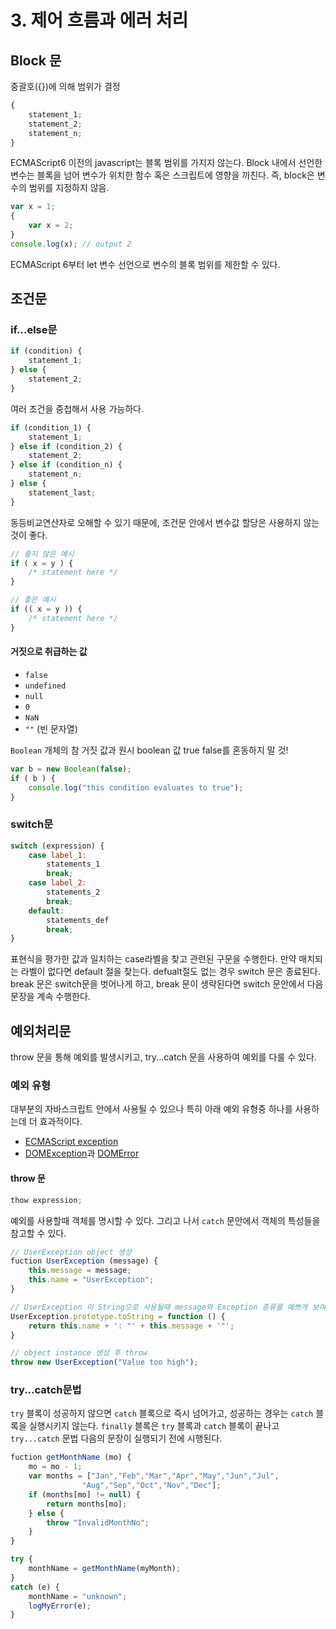 # 3. 제어 흐름과 에러 처리

## Block 문

중괄호({})에 의해 범위가 결정

```javascript
{
    statement_1;
    statement_2;
    statement_n;
}
```

ECMAScript6 이전의 javascript는 블록 범위를 가지지 않는다. Block 내에서 선언한 변수는 블록을 넘어 변수가 위치한 함수 혹은 스크립트에 영향을 끼친다. 즉, block은 변수의 범위를 지정하지 않음.

```javascript
var x = 1;
{
    var x = 2;
}
console.log(x); // output 2
```

ECMAScript 6부터 let 변수 선언으로 변수의 블록 범위를 제한할 수 있다.

## 조건문

### if...else문

```javascript
if (condition) {
    statement_1;
} else {
    statement_2;
}
```

여러 조건을 중첩해서 사용 가능하다.

```javascript
if (condition_1) {
    statement_1;
} else if (condition_2) {
    statement_2;
} else if (condition_n) {
    statement_n;
} else {
    statement_last;
}
```

동등비교연산자로 오해할 수 있기 때문에, 조건문 안에서 변수값 할당은 사용하지 않는 것이 좋다.

```javascript
// 좋지 않은 예시
if ( x = y ) {
    /* statement here */
}

// 좋은 예시
if (( x = y )) {
    /* statement here */
}
```

#### 거짓으로 취급하는 값

- `false`
- `undefined`
- `null`
- `0`
- `NaN`
- `""` (빈 문자열)

`Boolean` 개체의 참 거짓 값과 원시 boolean 값 true false를 혼동하지 말 것!

```javascript
var b = new Boolean(false);
if ( b ) {
    console.log("this condition evaluates to true");
}
```

### switch문

```javascript
switch (expression) {
    case label_1:
        statements_1
        break;
    case label_2:
        statements_2
        break;
    default:
        statements_def
        break;
}
```

표현식을 평가한 값과 일치하는 case라벨을 찾고 관련된 구문을 수행한다. 만약 매치되는 라벨이 없다면 default 절을 찾는다. defualt절도 없는 경우 switch 문은 종료된다. break 문은 switch문을 벗어나게 하고, break 문이 생략된다면 switch 문안에서 다음 문장을 계속 수행한다.

## 예외처리문

throw 문을 통해 예외를 발생시키고, try...catch 문을 사용하여 예외를 다룰 수 있다.

### 예외 유형

대부분의 자바스크립트 안에서 사용될 수 있으나 특히 아래 예외 유형중 하나를 사용하는데 더 효과적이다.

- [ECMAScript exception](https://developer.mozilla.org/en-US/docs/Web/JavaScript/Reference/Global_Objects/Error#Error_types)
- [DOMException](https://developer.mozilla.org/ko/docs/Web/API/DOMException)과 [DOMError](https://developer.mozilla.org/ko/docs/Web/API/DOMError)

#### throw 문

```javascript
thow expression;
```

예외를 사용할때 객체를 명시할 수 있다. 그리고 나서 `catch` 문안에서 객체의 특성들을 참고할 수 있다.

```javascript
// UserException object 생성
fuction UserException (message) {
    this.message = message;
    this.name = "UserException";
}

// UserException 이 String으로 사용될때 message와 Exception 종류를 예쁘게 보여줌
UserException.prototype.toString = function () {
    return this.name + ': "' + this.message + '"';
}

// object instance 생성 후 throw
throw new UserException("Value too high");
```

### try...catch문법

`try` 블록이 성공하지 않으면 `catch` 블록으로 즉시 넘어가고, 성공하는 경우는 `catch` 블록을 실행시키지 않는다. `finally` 블록은 `try` 블록과 `catch` 블록이 끝나고 `try...catch` 문법 다음의 문장이 실행되기 전에 시행된다.

```javascript
fuction getMonthName (mo) {
    mo = mo - 1;
    var months = ["Jan","Feb","Mar","Apr","May","Jun","Jul",
                "Aug","Sep","Oct","Nov","Dec"];
    if (months[mo] != null) {
        return months[mo];
    } else {
        throw "InvalidMonthNo";
    }
}

try {
    monthName = getMonthName(myMonth);
}
catch (e) {
    monthName = "unknown";
    logMyError(e);
}
```
